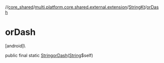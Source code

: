 //[core_shared](../../../index.md)/[multi.platform.core.shared.external.extension](../index.md)/[StringKt](index.md)/[orDash](or-dash.md)

# orDash

[android]\

public final static [String](https://developer.android.com/reference/kotlin/java/lang/String.html)[orDash](or-dash.md)([String](https://developer.android.com/reference/kotlin/java/lang/String.html)$self)
